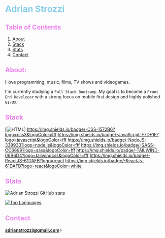 # <span style="color:skyblue">Adrian Strozzi</span>

## <span style="color:violet">Table of Contents</span>
  
1. [About](#About)
2. [Stack](#Stack)
3. [Stats](#Stats)
4. [Contact](#Contact)

## <span style="color:violet">About:</span>

I love programming, music, films, TV shows and videogames.

I'm currently studying a `Full Stack Bootcamp`. My goal is to become a `Front End Developer` with a strong focus on mobile first design and highly polished `UI/UX`.

## <span style="color:violet">Stack</span>

[![HTML](https://img.shields.io/badge/-HTML-e34f26?logo=html5&logoColor=fff)]
https://img.shields.io/badge/-CSS-1572B6?logo=css3&logoColor=fff
https://img.shields.io/badge/-JavaScript-F7DF1E?logo=javascript&logoColor=fff
https://img.shields.io/badge/-NodeJS-339933?logo=node.js&logoColor=fff
https://img.shields.io/badge/-SASS-CC6699?logo=sass&logoColor=fff
https://img.shields.io/badge/-TAILWIND-06B6D4?logo=tailwindcss&logoColor=fff
https://img.shields.io/badge/-ReactJS-61DAFB?logo=react
https://img.shields.io/badge/-ReactJs-61DAFB?logo=react&logoColor=white

## <span style="color:violet">Stats</span>

![Adrian Strozzi GitHub stats](https://github-readme-stats.vercel.app/api?username=adrianstrozzi&show_icons=true&theme=radical)

[![Top Languages](https://github-readme-stats.vercel.app/api/top-langs/?username=adrianstrozzi&layout=compact)](https://github.com/anuraghazra/github-readme-stats)

## <span style="color:violet">Contact</span>

**adrianstrozzi@gmail.com**:zap:
